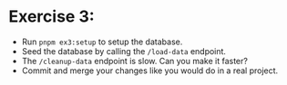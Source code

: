 # Exercise 3:

- Run `pnpm ex3:setup` to setup the database.
- Seed the database by calling the `/load-data` endpoint.
- The `/cleanup-data` endpoint is slow. Can you make it faster?
- Commit and merge your changes like you would do in a real project.
